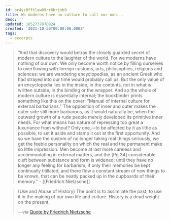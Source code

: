 ```yaml
---
id: or4yz0fftlaw09rr6brjsb9
title: We moderns have no culture to call our own...
desc: ''
updated: 1652737870924
created: '2021-10-30T00:00:00.000Z'
tags:
  - excerpts
---
```


> “And that discovery would betray the closely guarded secret of modern culture to the laughter of the world. <span class="underline">For we moderns have nothing of our own. We only become worth notice by filling ourselves to overflowing with foreign customs, arts, philosophies, religions and sciences: we are wandering encyclopedias</span>, as an ancient Greek who had strayed into our time would probably call us. But the only value of an encyclopedia lies in the inside, in the contents, not in what is written outside, in the binding or the wrapper. And so the whole of modern culture is essentially internal; the bookbinder prints something like this on the cover: “Manual of internal culture for external barbarians.” The opposition of inner and outer makes the outer side still more barbarous, as it would naturally be, when the outward growth of a rude people merely developed its primitive inner needs. For what means has nature of repressing too great a luxuriance from without? Only one,—to be affected by it as little as possible, to set it aside and stamp it out at the first opportunity. And so we have the custom of no longer taking real things seriously, we get the feeble personality on which the real and the permanent make so little impression. Men become at last more careless and accommodating in external matters, and the \[Pg 34\] considerable cleft between substance and form is widened; until they have no longer any feeling for barbarism, if only their memories be kept continually titillated, and there flow a constant stream of new things to be known, that can be neatly packed up in the cupboards of their memory.” - [[Friedrich Nietzsche]]

> (Use and Abuse of History) The point is to assimilate the past, to use it in the making of our own life and culture. History is a dead weight on the present.
>
> —via [Quote by Friedrich Nietzsche](https://www.goodreads.com/quotes/1059118-and-that-discovery-would-betray-the-closely-guarded-secret-of)
